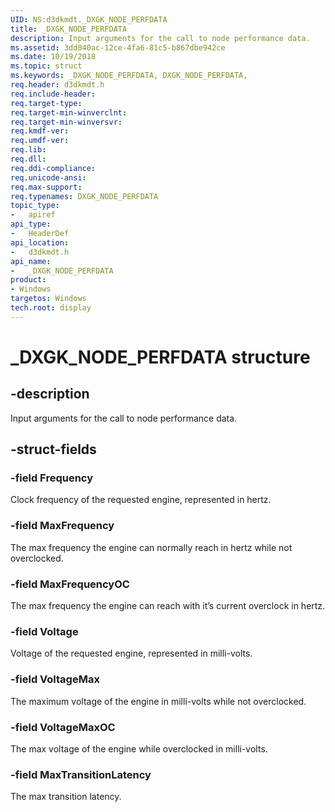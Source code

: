 ```yaml
---
UID: NS:d3dkmdt._DXGK_NODE_PERFDATA
title: _DXGK_NODE_PERFDATA
description: Input arguments for the call to node performance data.
ms.assetid: 3dd040ac-12ce-4fa6-81c5-b867dbe942ce
ms.date: 10/19/2018
ms.topic: struct
ms.keywords: _DXGK_NODE_PERFDATA, DXGK_NODE_PERFDATA,
req.header: d3dkmdt.h
req.include-header:
req.target-type:
req.target-min-winverclnt:
req.target-min-winversvr:
req.kmdf-ver:
req.umdf-ver:
req.lib:
req.dll:
req.ddi-compliance:
req.unicode-ansi:
req.max-support:
req.typenames: DXGK_NODE_PERFDATA
topic_type:
-	apiref
api_type:
-	HeaderDef
api_location:
-	d3dkmdt.h
api_name:
-	_DXGK_NODE_PERFDATA
product: 
- Windows
targetos: Windows
tech.root: display
---
```


# _DXGK_NODE_PERFDATA structure

## -description

Input arguments for the call to node performance data.

## -struct-fields

### -field Frequency

Clock frequency of the requested engine, represented in hertz.

### -field MaxFrequency

The max frequency the engine can normally reach in hertz while not overclocked.

### -field MaxFrequencyOC

The max frequency the engine can reach with it’s current overclock in hertz.

### -field Voltage

Voltage of the requested engine, represented in milli-volts.

### -field VoltageMax

The maximum voltage of the engine in milli-volts while not overclocked.

### -field VoltageMaxOC

The max voltage of the engine while overclocked in milli-volts.

### -field MaxTransitionLatency

The max transition latency.
